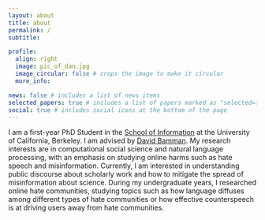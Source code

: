 ```yaml
---
layout: about
title: about
permalink: /
subtitle:

profile:
  align: right
  image: pic_of_dan.jpg
  image_circular: false # crops the image to make it circular
  more_info:

news: false # includes a list of news items
selected_papers: true # includes a list of papers marked as "selected={true}"
social: true # includes social icons at the bottom of the page
---
```


I am a first-year PhD Student in the [School of Information](https://www.ischool.berkeley.edu/) at the University of California, Berkeley. I am advised by [David Bamman](https://people.ischool.berkeley.edu/~dbamman/). My research interests are in computational social science and natural language processing, with an emphasis on studying online harms such as hate speech and misinformation. Currently, I am interested in understanding public discourse about scholarly work and how to mitigate the spread of misinformation about science. During my undergraduate years, I researched online hate communities, studying topics such as how language diffuses among different types of hate communities or how effective counterspeech is at driving users away from hate communities.
